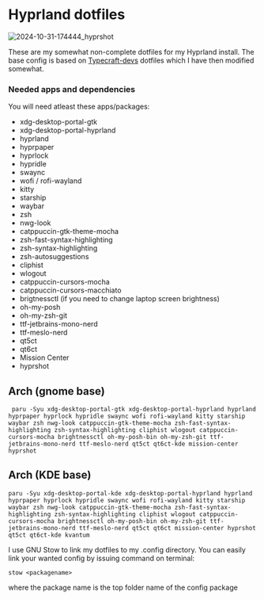 # Hyprland dotfiles



![2024-10-31-174444_hyprshot](https://github.com/user-attachments/assets/c91015c6-8893-4776-8150-bb4616dc02cc)



These are my somewhat non-complete dotfiles for my Hyprland install. The base config is based on [Typecraft-devs](https://github.com/typecraft-dev/dotfiles) dotfiles
which I have then modified somewhat.


### Needed apps and dependencies

You will need atleast these apps/packages:

- xdg-desktop-portal-gtk
- xdg-desktop-portal-hyprland
- hyprland
- hyprpaper
- hyprlock
- hypridle
- swaync
- wofi / rofi-wayland
- kitty
- starship
- waybar
- zsh
- nwg-look
- catppuccin-gtk-theme-mocha
- zsh-fast-syntax-highlighting
- zsh-syntax-highlighting
- zsh-autosuggestions
- cliphist
- wlogout
- catppuccin-cursors-mocha
- catppuccin-cursors-macchiato
- brigtnessctl (if you need to change laptop screen brightness)
- oh-my-posh
- oh-my-zsh-git
- ttf-jetbrains-mono-nerd
- ttf-meslo-nerd
- qt5ct
- qt6ct
- Mission Center
- hyprshot

## Arch (gnome base)
``` paru -Syu xdg-desktop-portal-gtk xdg-desktop-portal-hyprland hyprland hyprpaper hyprlock hypridle swaync wofi rofi-wayland kitty starship waybar zsh nwg-look catppuccin-gtk-theme-mocha zsh-fast-syntax-highlighting zsh-syntax-highlighting cliphist wlogout catppuccin-cursors-mocha brightnessctl oh-my-posh-bin oh-my-zsh-git ttf-jetbrains-mono-nerd ttf-meslo-nerd qt5ct qt6ct-kde mission-center hyprshot```

## Arch (KDE  base)

``` paru -Syu xdg-desktop-portal-kde xdg-desktop-portal-hyprland hyprland hyprpaper hyprlock hypridle swaync wofi rofi-wayland kitty starship waybar zsh nwg-look catppuccin-gtk-theme-mocha zsh-fast-syntax-highlighting zsh-syntax-highlighting cliphist wlogout catppuccin-cursors-mocha brightnessctl oh-my-posh-bin oh-my-zsh-git ttf-jetbrains-mono-nerd ttf-meslo-nerd qt5ct qt6ct mission-center hyprshot qt5ct qt6ct-kde kvantum ```

I use GNU Stow to link my dotfiles to my .config directory. You can easily link your wanted config by issuing command on terminal:

`stow <packagename>`

where the package name is the top folder name of the config package
